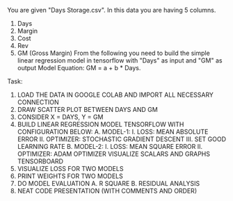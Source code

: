You are given "Days Storage.csv". In this data you are having 5 columns.
1. Days
2. Margin
3. Cost
4. Rev
5. GM (Gross Margin)
From the following you need to build the simple linear regression model in tensorflow with
"Days" as input and "GM" as output
Model Equation: GM = a + b * Days.


Task:
1. LOAD THE DATA IN GOOGLE COLAB AND IMPORT ALL NECESSARY CONNECTION
2. DRAW SCATTER PLOT BETWEEN DAYS AND GM 
3. CONSIDER X = DAYS, Y = GM
4. BUILD LINEAR REGRESSION MODEL TENSORFLOW WITH
  CONFIGURATION BELOW:
    A. MODEL-1:
      I. LOSS: MEAN ABSOLUTE ERROR
      II. OPTIMIZER: STOCHASTIC GRADIENT DESCENT
      III. SET GOOD LEARNING RATE
    B. MODEL-2:
      I. LOSS: MEAN SQUARE ERROR
      II. OPTIMIZER: ADAM OPTIMIZER
VISUALIZE SCALARS AND GRAPHS TENSORBOARD
5. VISUALIZE LOSS FOR TWO MODELS 
6. PRINT WEIGHTS FOR TWO MODELS 
7. DO MODEL EVALUATION
  A. R SQUARE
  B. RESIDUAL ANALYSIS
8. NEAT CODE PRESENTATION (WITH COMMENTS AND ORDER) 
